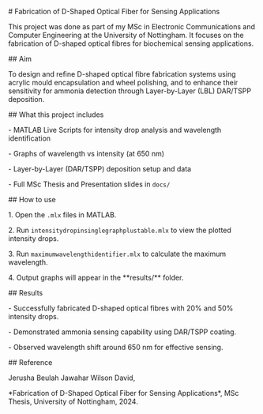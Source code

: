 \# Fabrication of D-Shaped Optical Fiber for Sensing Applications



This project was done as part of my MSc in Electronic Communications and Computer Engineering at the University of Nottingham. It focuses on the fabrication of D-shaped optical fibres for biochemical sensing applications.



\## Aim

To design and refine D-shaped optical fibre fabrication systems using acrylic mould encapsulation and wheel polishing, and to enhance their sensitivity for ammonia detection through Layer-by-Layer (LBL) DAR/TSPP deposition.



\## What this project includes

\- MATLAB Live Scripts for intensity drop analysis and wavelength identification  

\- Graphs of wavelength vs intensity (at 650 nm)  

\- Layer-by-Layer (DAR/TSPP) deposition setup and data  

\- Full MSc Thesis and Presentation slides in `docs/`  



\## How to use

1\. Open the `.mlx` files in MATLAB.  

2\. Run `intensitydropinsinglegraphplustable.mlx` to view the plotted intensity drops.  

3\. Run `maximumwavelengthidentifier.mlx` to calculate the maximum wavelength.  

4\. Output graphs will appear in the \*\*results/\*\* folder.  



\## Results

\- Successfully fabricated D-shaped optical fibres with 20% and 50% intensity drops.

\- Demonstrated ammonia sensing capability using DAR/TSPP coating.

\- Observed wavelength shift around 650 nm for effective sensing.



\## Reference

Jerusha Beulah Jawahar Wilson David,  

\*Fabrication of D-Shaped Optical Fiber for Sensing Applications\*, MSc Thesis, University of Nottingham, 2024.




